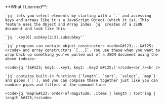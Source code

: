 <script>
import Alert from "components/Alert.svelte";
import Execute from "components/Execute.svelte";
</script>

<Alert>
	**What I Learned**:

	`jq` lets you select elements by starting with a `.` and accessing keys and arrays like it's a JavaScript Object (which it is). This feature uses the Object and Array index `jq` creates of a JSON document and look like this:

	`jq '.key[0].subkey[2:3].subsubkey'`

	`jq` programs can contain object constructors <code>&#123;...&#125;</code> and array constructors `[...]`. You use these when you want to wrap back up something you've pulled out of a JSON document using the above indexes:

	<code>jq '[&#123; key1: .key1, key2: .key2 &#125;]'</code><br /><br />

	`jq` contains built-in functions (`length`, `sort`, `select`, `map`) and pipes (`|`), and you can compose these together just like you can combine pipes and filters at the command line:

	<code>jq 'map(&#123; order-of-magitude: .items | length | tostring | length &#125;)</code>
</Alert>
